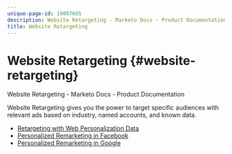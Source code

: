 ```yaml
---
unique-page-id: 10097685
description: Website Retargeting - Marketo Docs - Product Documentation
title: Website Retargeting
---
```


# Website Retargeting {#website-retargeting}

Website Retargeting - Marketo Docs - Product Documentation

Website Retargeting gives you the power to target specific audiences with relevant ads based on industry, named accounts, and known data.

* [Retargeting with Web Personalization Data](website-retargeting/retargeting-with-web-personalization-data.md)
* [Personalized Remarketing in Facebook](website-retargeting/personalized-remarketing-in-facebook.md)
* [Personalized Remarketing in Google](website-retargeting/personalized-remarketing-in-google.md)

